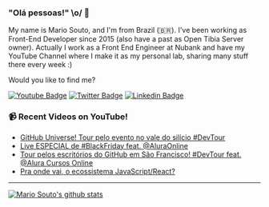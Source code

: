 ### "Olá pessoas!" \o/ 👋

My name is Mario Souto, and I'm from Brazil (🇧🇷). I've been working as Front-End Developer since 2015 (also have a past as Open Tibia Server owner). Actually I work as a Front End Engineer at Nubank and have my YouTube Channel where I make it as my personal lab, sharing many stuff there every week :)

Would you like to find me?

[![Youtube Badge](https://img.shields.io/badge/-Youtube-FF0000?style=flat-square&labelColor=FF0000&logo=youtube&logoColor=white&link=https://youtube.com/c/DevSoutinho)](https://youtube.com/c/DevSoutinho)
[![Twitter Badge](https://img.shields.io/badge/-Twitter-1ca0f1?style=flat-square&labelColor=1ca0f1&logo=twitter&logoColor=white&link=https://twitter.com/omariosouto)](https://twitter.com/omariosouto)
[![Linkedin Badge](https://img.shields.io/badge/-LinkedIn-blue?style=flat-square&logo=Linkedin&logoColor=white&link=https://www.linkedin.com/in/omariosouto)](https://www.linkedin.com/in/omariosouto)

### 📹 Recent Videos on YouTube!

<!-- YOUTUBE:START -->
- [GitHub Universe! Tour pelo evento no vale do silício #DevTour](https://www.youtube.com/watch?v=8RpwIUxkGVg)
- [Live ESPECIAL de #BlackFriday feat. @AluraOnline](https://www.youtube.com/watch?v=3Qfuxs_QDJI)
- [Tour pelos escritórios do GitHub em São Francisco! #DevTour feat. @Alura Cursos Online](https://www.youtube.com/watch?v=vlbxcTqwAHk)
- [Pra onde vai, o ecossistema JavaScript/React?](https://www.youtube.com/watch?v=FajFTHy3DCQ)
<!-- YOUTUBE:END -->

____


[![Mario Souto's github stats](https://github-readme-stats.vercel.app/api?username=omariosouto&theme=dark&show_icons=true&count_private=true)](https://github.com/omariosouto)
